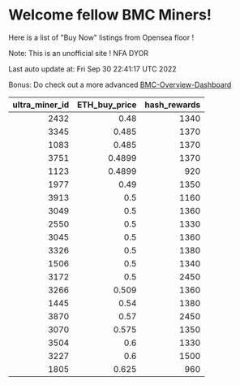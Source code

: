 # Welcome fellow BMC Miners!
Here is a list of "Buy Now" listings from Opensea floor !

Note: This is an unofficial site ! NFA DYOR

Last auto update at: Fri Sep 30 22:41:17 UTC 2022

Bonus: Do check out a more advanced [BMC-Overview-Dashboard](https://dune.com/defifunk/BMC-Overview-Dashboard)


|   ultra_miner_id |   ETH_buy_price |   hash_rewards |
|-----------------:|----------------:|---------------:|
|             2432 |          0.48   |           1340 |
|             3345 |          0.485  |           1370 |
|             1083 |          0.485  |           1370 |
|             3751 |          0.4899 |           1370 |
|             1123 |          0.4899 |            920 |
|             1977 |          0.49   |           1350 |
|             3913 |          0.5    |           1160 |
|             3049 |          0.5    |           1360 |
|             2550 |          0.5    |           1330 |
|             3045 |          0.5    |           1360 |
|             3326 |          0.5    |           1380 |
|             1506 |          0.5    |           1340 |
|             3172 |          0.5    |           2450 |
|             3266 |          0.509  |           1360 |
|             1445 |          0.54   |           1380 |
|             3870 |          0.57   |           2450 |
|             3070 |          0.575  |           1350 |
|             3504 |          0.6    |           1330 |
|             3227 |          0.6    |           1500 |
|             1805 |          0.625  |            960 |